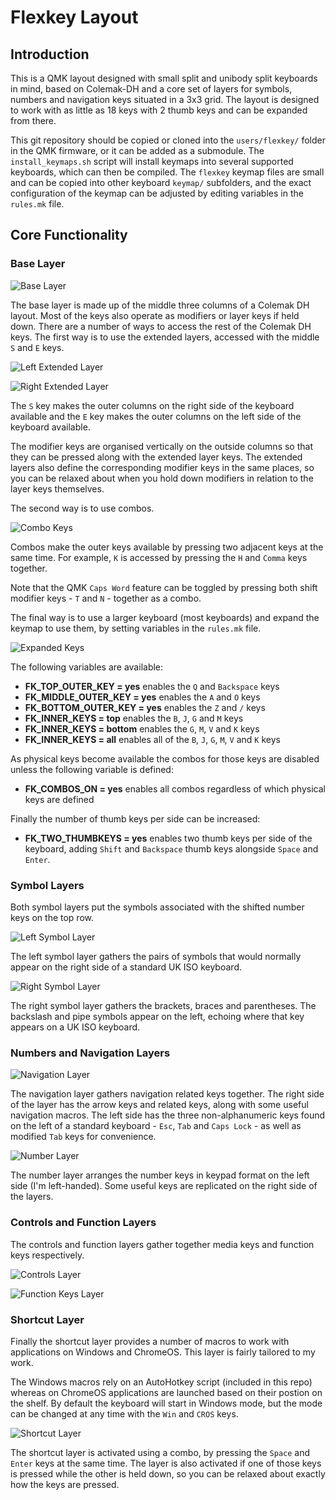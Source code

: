 # Flexkey Layout

## Introduction

This is a QMK layout designed with small split and unibody split keyboards in
mind, based on Colemak-DH and a core set of layers for symbols, numbers and
navigation keys situated in a 3x3 grid. The layout is designed to work with as
little as 18 keys with 2 thumb keys and can be expanded from there.

This git repository should be copied or cloned into the `users/flexkey/` folder
in the QMK firmware, or it can be added as a submodule. The `install_keymaps.sh`
script will install keymaps into several supported keyboards, which can then be
compiled. The `flexkey` keymap files are small and can be copied into other
keyboard `keymap/` subfolders, and the exact configuration of the keymap can be
adjusted by editing variables in the `rules.mk` file.

## Core Functionality

### Base Layer

![Base Layer](https://i.imgur.com/nLQrqOY.png)

The base layer is made up of the middle three columns of a Colemak DH layout.
Most of the keys also operate as modifiers or layer keys if held down. There are
a number of ways to access the rest of the Colemak DH keys. The first way is to
use the extended layers, accessed with the middle `S` and `E` keys.

![Left Extended Layer](https://i.imgur.com/FjGpWcJ.png)

![Right Extended Layer](https://i.imgur.com/PRYGj08.png)

The `S` key makes the outer columns on the right side of the keyboard available
and the `E` key makes the outer columns on the left side of the keyboard
available.

The modifier keys are organised vertically on the outside columns so that they
can be pressed along with the extended layer keys. The extended layers also
define the corresponding modifier keys in the same places, so you can be relaxed
about when you hold down modifiers in relation to the layer keys themselves.

The second way is to use combos.

![Combo Keys](https://i.imgur.com/mH2OTHz.png)

Combos make the outer keys available by pressing two adjacent keys at the same
time. For example, `K` is accessed by pressing the `H` and `Comma` keys
together.

Note that the QMK `Caps Word` feature can be toggled by pressing both shift
modifier keys - `T` and `N` - together as a combo.

The final way is to use a larger keyboard (most keyboards) and expand the keymap
to use them, by setting variables in the `rules.mk` file.

![Expanded Keys](https://i.imgur.com/Xh5wUOa.png)

The following variables are available:

- **FK_TOP_OUTER_KEY = yes** enables the `Q` and `Backspace` keys
- **FK_MIDDLE_OUTER_KEY = yes** enables the `A` and `O` keys
- **FK_BOTTOM_OUTER_KEY = yes** enables the `Z` and `/` keys
- **FK_INNER_KEYS = top** enables the `B`, `J`, `G` and `M` keys
- **FK_INNER_KEYS = bottom** enables the `G`, `M`, `V` and `K` keys
- **FK_INNER_KEYS = all** enables all of the `B`, `J`, `G`, `M`, `V` and `K`
  keys

As physical keys become available the combos for those keys are disabled unless
the following variable is defined:

- **FK_COMBOS_ON = yes** enables all combos regardless of which physical keys
  are defined

Finally the number of thumb keys per side can be increased:

- **FK_TWO_THUMBKEYS = yes** enables two thumb keys per side of the keyboard,
  adding `Shift` and `Backspace` thumb keys alongside `Space` and `Enter`.

### Symbol Layers

Both symbol layers put the symbols associated with the shifted number keys on
the top row.

 ![Left Symbol Layer](https://i.imgur.com/VJQwVqO.png)

The left symbol layer gathers the pairs of symbols that would normally appear on
the right side of a standard UK ISO keyboard.

![Right Symbol Layer](https://i.imgur.com/l9g2RZT.png)

The right symbol layer gathers the brackets, braces and parentheses. The
backslash and pipe symbols appear on the left, echoing where that key appears on
a UK ISO keyboard.

### Numbers and Navigation Layers

![Navigation Layer](https://i.imgur.com/mB7kndf.png)

The navigation layer gathers navigation related keys together. The right side of
the layer has the arrow keys and related keys, along with some useful navigation
macros. The left side has the three non-alphanumeric keys found on the left of a
standard keyboard - `Esc`, `Tab` and `Caps Lock` - as well as modified `Tab`
keys for convenience.

![Number Layer](https://i.imgur.com/fN343YE.png)

The number layer arranges the number keys in keypad format on the left side (I'm
left-handed). Some useful keys are replicated on the right side of the layers.

### Controls and Function Layers

The controls and function layers gather together media keys and function keys
respectively.

![Controls Layer](https://i.imgur.com/pPfUDTk.png)

![Function Keys Layer](https://i.imgur.com/liex7sS.png)

### Shortcut Layer

Finally the shortcut layer provides a number of macros to work with applications
on Windows and ChromeOS. This layer is fairly tailored to my work.

The Windows macros rely on an AutoHotkey script (included in this repo) whereas
on ChromeOS applications are launched based on their postion on the shelf. By
default the keyboard will start in Windows mode, but the mode can be changed at
any time with the `Win` and `CROS` keys.

![Shortcut Layer](https://i.imgur.com/hr0KIXp.png)

The shortcut layer is activated using a combo, by pressing the `Space` and
`Enter` keys at the same time. The layer is also activated if one of those keys
is pressed while the other is held down, so you can be relaxed about exactly how
the keys are pressed.
